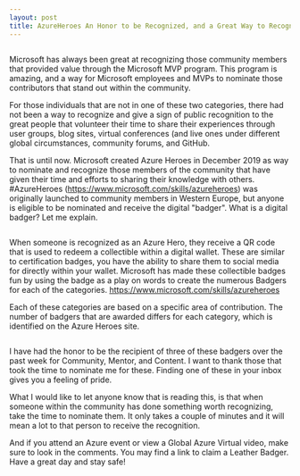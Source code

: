 ```yaml
---
layout: post
title: AzureHeroes An Honor to be Recognized, and a Great Way to Recognize Others
---
```


<!-- wp:image {"id":644,"sizeSlug":"large"} -->
<figure class="wp-block-image size-large"><img src="https://captainhyperscaler.files.wordpress.com/2020/05/img_1390.jpg?w=828" alt="" class="wp-image-644"/></figure>
<!-- /wp:image -->

<!-- wp:paragraph -->
<p>Microsoft has always been great at recognizing those community members that provided value through the Microsoft MVP program. This program is amazing, and a way for Microsoft employees and MVPs to nominate those contributors that stand out within the community.  </p>
<!-- /wp:paragraph -->

<!-- wp:paragraph -->
<p>For those individuals that are not in one of these two categories, there had not been a way to recognize and give a sign of public recognition to the great people that volunteer their time to share their experiences through user groups, blog sites, virtual conferences (and live ones under different global circumstances, community forums, and GitHub. </p>
<!-- /wp:paragraph -->

<!-- wp:paragraph -->
<p>That is until now. Microsoft created Azure Heroes in December 2019 as way to nominate and recognize those members of the community that have given their time and efforts to sharing their knowledge with others. #AzureHeroes (<a href="https://www.microsoft.com/skills/azureheroes">https://www.microsoft.com/skills/azureheroes</a>) was originally launched to community members in Western Europe, but anyone is eligible to be nominated and receive the digital "badger". What is a digital badger? Let me explain. </p>
<!-- /wp:paragraph -->

<!-- wp:image {"id":645,"sizeSlug":"large"} -->
<figure class="wp-block-image size-large"><img src="https://captainhyperscaler.files.wordpress.com/2020/05/img_1374.jpg?w=469" alt="" class="wp-image-645"/></figure>
<!-- /wp:image -->

<!-- wp:paragraph -->
<p>When someone is recognized as an Azure Hero, they receive a QR code that is used to redeem a collectible within a digital wallet. These are similar to certification badges, you have the ability to share them to social media for directly within your wallet. Microsoft has made these collectible badges fun by using the badge as a play on words to create the numerous Badgers for each of the categories. <a href="https://www.microsoft.com/skills/azureheroes">https://www.microsoft.com/skills/azureheroes</a></p>
<!-- /wp:paragraph -->

<!-- wp:paragraph -->
<p>Each of these categories are based on a specific area of contribution. The number of badgers that are awarded differs for each category, which is identified on the Azure Heroes site. </p>
<!-- /wp:paragraph -->

<!-- wp:image {"id":646,"sizeSlug":"large"} -->
<figure class="wp-block-image size-large"><img src="https://captainhyperscaler.files.wordpress.com/2020/05/img_1375.jpg?w=447" alt="" class="wp-image-646"/></figure>
<!-- /wp:image -->

<!-- wp:paragraph -->
<p>I have had the honor to be the recipient of three of these badgers over the past week for Community, Mentor, and Content. I want to thank those that took the time to nominate me for these. Finding one of these in your inbox gives you a feeling of pride. </p>
<!-- /wp:paragraph -->

<!-- wp:paragraph -->
<p>What I would like to let anyone know that is reading this, is that when someone within the community has done something worth recognizing, take the time to nominate them. It only takes a couple of minutes and it will mean a lot to that person to receive the recognition. </p>
<!-- /wp:paragraph -->

<!-- wp:paragraph -->
<p>And if you attend an Azure event or view a Global Azure Virtual video, make sure to look in the comments. You may find a link to claim a Leather Badger.  Have a great day and stay safe!</p>
<!-- /wp:paragraph -->

<!-- wp:image {"id":648,"sizeSlug":"large"} -->
<figure class="wp-block-image size-large"><img src="https://captainhyperscaler.files.wordpress.com/2020/05/img_1371-1.jpg?w=828" alt="" class="wp-image-648"/></figure>
<!-- /wp:image -->